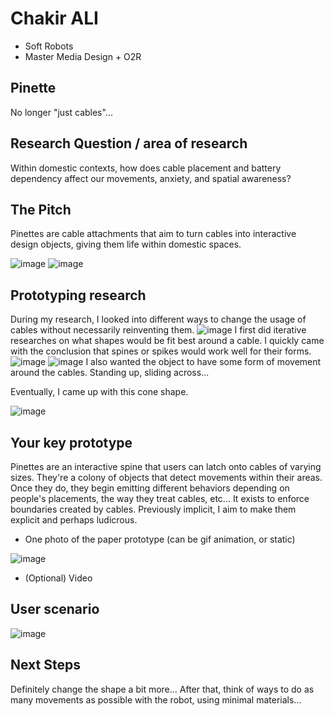 # Chakir ALI
- Soft Robots
- Master Media Design + O2R

## Pinette
No longer "just cables"...

## Research Question / area of research
Within domestic contexts, how does cable placement and battery dependency affect our movements, anxiety, and spatial awareness? 

## The Pitch
Pinettes are cable attachments that aim to turn cables into interactive design objects, giving them life within domestic spaces.

![image](img/QUILT%20BETA2.png)
![image](img/QUILT_BETA.png)

## Prototyping research

During my research, I looked into different ways to change the usage of cables without necessarily reinventing them. 
![image](img/IMAGE.jpg)
I first did iterative researches on what shapes would be fit best around a cable. I quickly came with the conclusion that spines or spikes would work well for their forms.
![image](img/image%202.jpg)
![image](img/IMG_5766.jpg)
I also wanted the object to have some form of movement around the cables. Standing up, sliding across...

Eventually, I came up with this cone shape.

![image](img/cone.jpg)


## Your key prototype

Pinettes are an interactive spine that users can latch onto cables of varying sizes. They're a colony of objects that detect movements within their areas. Once they do, they begin emitting different behaviors depending on people's placements, the way they treat cables, etc... It exists to enforce boundaries created by cables. Previously implicit, I aim to make them explicit and perhaps ludicrous.

+ One photo of the paper prototype (can be gif animation, or static)

![image](img/3D%201.png)

+ (Optional) Video

## User scenario
![image](img/Pinettes%20Storyboard.png)

## Next Steps

Definitely change the shape a bit more... After that, think of ways to do as many movements as possible with the robot, using minimal materials...